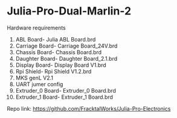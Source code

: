 # Julia-Pro-Dual-Marlin-2

Hardware requirements

1. ABL Board- Julia ABL Board.brd
2. Carriage Board- Carriage Board_24V.brd
3. Chassis Board- Chassis Board.brd
4. Daughter Board- Daughter Board_2.1.brd
5. Display Board- Display Board V1.brd
6. Rpi Shield- Rpi Shield V1.2.brd
7. MKS genL V2.1
8. UART jumer config
9. Extruder_0 Board- Extruder_0 Board.brd
10. Extruder_1 Board- Extruder_1 Board.brd

Repo link: https://github.com/FracktalWorks/Julia-Pro-Electronics
